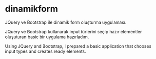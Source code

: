 # dinamikform
JQuery ve Bootstrap ile dinamik form oluşturma uygulaması.

JQuery ve Bootstrap kullanarak input türlerini seçip hazır elementler oluşuturan basic bir uygulama hazırladım. 

Using JQuery and Bootstrap, I prepared a basic application that chooses input types and creates ready elements.
